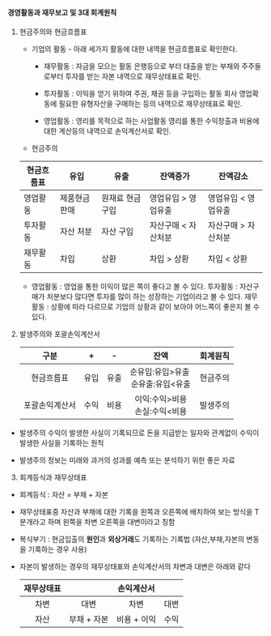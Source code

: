 #### 경영활동과 재무보고 및 3대 회계원칙

1. 현금주의와 현금흐름표
   
   - 기업의 활동 - 아래 세가지 활동에 대한 내역을 현금흐름표로 확인한다.
     
     - 재무활동 : 자금을 모으는 활동 
       은행등으로 부터 대출을 받는 부채와 주주들로부터 투자를 받는 자본 내역으로 재무상태표로 확인.
     
     - 투자활동 : 이익을 얻기 위하여 주권, 채권 등을 구입하는 활동
       회사 영업확동에 필요한 유형자산을 구매하는 등의 내역으로 재무상태표로 확인.
     
     - 영업활동 : 영리를 목적으로 하는 사업활동
       영리를 통한 수익창출과 비용에 대한 계산등의 내역으로 손익계산서로 확인.
   
   - 현금주의
   
   | 현금흐름표 | 유입     | 유출       | 잔액증가        | 잔액감소        |
   | ----- | ------ | -------- | ----------- | ----------- |
   | 영업활동  | 제품현금판매 | 원재료 현금구입 | 영업유입 > 영업유출 | 영업유입 < 영업유출 |
   | 투자활동  | 자산 처분  | 자산 구입    | 자산구매 < 자산처분 | 자산구매 > 자산처분 |
   | 재무활동  | 차입     | 상환       | 차입 > 상환     | 차입 < 상환     |
   
   - 영업활동 : 영업을 통한 이익이 많은 쪽이 좋다고 볼 수 있다.
     투자활동 : 자산구매가 처분보다 많다면 투자를 많이 하는 성장하는 기업이라고 볼 수 있다.
     재무활동 : 상황에 따라 다르므로 기업의 상황과 같이 보아야 어느쪽이 좋은지 볼 수 있다.

2. 발생주의와 포괄손익계산서
   
   | 구분      | +   | -   | 잔액                       | 회계원칙 |
   |:-------:|:---:|:---:|:------------------------:|:----:|
   | 현금흐름표   | 유입  | 유출  | 순유입:유입>유출 <br/>순유출:유입<유출 | 현금주의 |
   | 포괄손익계산서 | 수익  | 비용  | 이익:수익>비용 <br/>손실:수익<비용   | 발생주의 |
- 발생주의
  수익이 발생한 사실이 기록되므로 돈을 지급받는 일자와 관계없이 수익이 발생한 사실을 기록하는 원칙

- 발생주의 정보는 미래와 과거의 성과를 예측 또는 분석하기 위한 좋은 자료
3. 회계등식과 재무상태표
- 회계등식 : 자산 = 부채 + 자본 

- 재무상태표중 자산과 부채에 대한 기록을 왼쪽과 오른쪽에 배치하여 보는 방식을 T분개라고 하며 왼쪽을 차변 오른쪽을 대변이라고 칭함

- 복식부기 : 현금입출의 **원인**과 **외상거래**도 기록하는 기록법
  (자산,부채,자본의 변동을 기록하는 경우 사용)

- 자본이 발생하는 경우의 재무상태표와 손익계산서의 차변과 대변은 아래와 같다
  
  | 재무상태표 |         | 손익계산서   |     |
  |:-----:|:-------:|:-------:|:---:|
  | 차변    | 대변      | 차변      | 대변  |
  | 자산    | 부채 + 자본 | 비용 + 이익 | 수익  |
